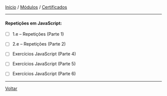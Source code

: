 [Início](https://github.com/Thalyalm/curso-javascript) / 
[Módulos](https://github.com/Thalyalm/curso-javascript/tree/master/modulos/readme.md) /
[Certificados](https://github.com/Thalyalm/curso-javascript/tree/master/certificados)

---

#### Repetições em JavaScript:

- [ ] 1.e – Repetições (Parte 1)

- [ ] 2.e – Repetições (Parte 2)

- [ ] Exercícios JavaScript (Parte 4)

- [ ] Exercícios JavaScript (Parte 5)

- [ ] Exercícios JavaScript (Parte 6)

---

[Voltar](/modulos/readme.md)
